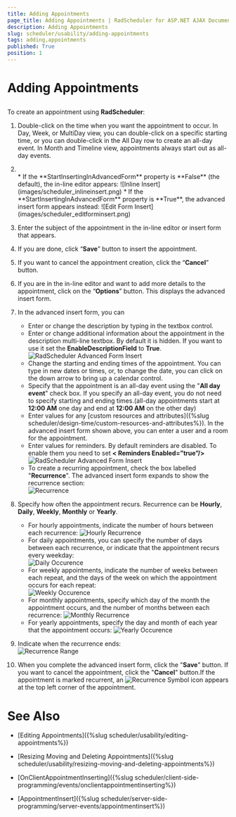 ```yaml
---
title: Adding Appointments
page_title: Adding Appointments | RadScheduler for ASP.NET AJAX Documentation
description: Adding Appointments
slug: scheduler/usability/adding-appointments
tags: adding,appointments
published: True
position: 1
---
```


# Adding Appointments



## 

To create an appointment using **RadScheduler**:

1. Double-click on the time when you want the appointment to occur. In Day, Week, or MultiDay view, you can double-click on a specific starting time, or you can double-click in the All Day row to create an all-day event. In Month and Timeline view, appointments always start out as all-day events.

1. <br/>
	* If the **StartInsertingInAdvancedForm** property is **False** (the default), the in-line editor appears:
		![Inline Insert](images/scheduler_inlineinsert.png)
	* If the **StartInsertingInAdvancedForm** property is **True**, the advanced insert form appears instead: 
		![Edit Form Insert](images/scheduler_editforminsert.png)
1. Enter the subject of the appointment in the in-line editor or insert form that appears.

1. If you are done, click “**Save**” button to insert the appointment.

1. If you want to cancel the appointment creation, click the “**Cancel**” button.

1. If you are in the in-line editor and want to add more details to the appointment, click on the “**Options**” button. This displays the advanced insert form.

1. In the advanced insert form, you can
	* Enter or change the description by typing in the textbox control.
	* Enter or change additional information about the appointment in the description multi-line textbox. By default it is hidden. If you want to use it set the **EnableDescriptionField** to **True**.<br />
		![RadScheduler Advanced Form Insert](images/scheduler_advancedforminsert1.png)
	* Change the starting and ending times of the appointment. You can type in new dates or times, or, to change the date, you can click on the down arrow to bring up a calendar control.
	* Specify that the appointment is an all-day event using the "**All day event**" check box. If you specify an all-day event, you do not need to specify starting and ending times.(all-day appointments start at **12:00 AM** one day and end at **12:00 AM** on the other day)
	* Enter values for any [custom resources and attributes]({%slug scheduler/design-time/custom-resources-and-attributes%}). In the advanced insert form shown above, you can enter a user and a room for the appointment.
	* Enter values for reminders. By default reminders are disabled. To enable them you need to set **< Reminders Enabled=”true”/>**
		![RadScheduler Advanced Form Insert](images/scheduler_advancedforminsert2.png)
	* To create a recurring appointment, check the box labelled "**Recurrence**". The advanced insert form expands to show the recurrence section:<br />
		![Recurrence](images/scheduler_recurrence.png)
1. Specify how often the appointment recurs. Recurrence can be **Hourly**, **Daily**, **Weekly**, **Monthly** or **Yearly**.
	* For hourly appointments, indicate the number of hours between each recurrence:
		![Hourly Recurrence](images/scheduler_hourlyrecurrence.png)
	* For daily appointments, you can specify the number of days between each recurrence, or indicate that the appointment recurs every weekday:<br />
		![Daily Occurence](images/scheduler_dailyoccurrence.png)
	* For weekly appointments, indicate the number of weeks between each repeat, and the days of the week on which the appointment occurs for each repeat:<br />
		![Weekly Occurence](images/scheduler_weeklyoccurrence.png)
	* For monthly appointments, specify which day of the month the appointment occurs, and the number of months between each recurrence:
		![Monthly Recurrence](images/scheduler_monthlyrecurrence.png)
	* For yearly appointments, specify the day and month of each year that the appointment occurs:
		![Yearly Occurence](images/scheduler_yearlyoccurrence.png) 				
1. Indicate when the recurrence ends:<br />
	![Recurrence Range](images/scheduler_recurrencerange.png)
1. When you complete the advanced insert form, click the "**Save**" button. If you want to cancel the appointment, click the "**Cancel**" button.If the appointment is marked recurrent, an ![Recurrence Symbol](images/scheduler_recurrencesymbol.png) icon appears at the top left corner of the appointment.

# See Also
 
 * [Editing Appointments]({%slug scheduler/usability/editing-appointments%})

 * [Resizing Moving and Deleting Appointments]({%slug scheduler/usability/resizing-moving-and-deleting-appointments%})

 * [OnClientAppointmentInserting]({%slug scheduler/client-side-programming/events/onclientappointmentinserting%})

 * [AppointmentInsert]({%slug scheduler/server-side-programming/server-events/appointmentinsert%})
